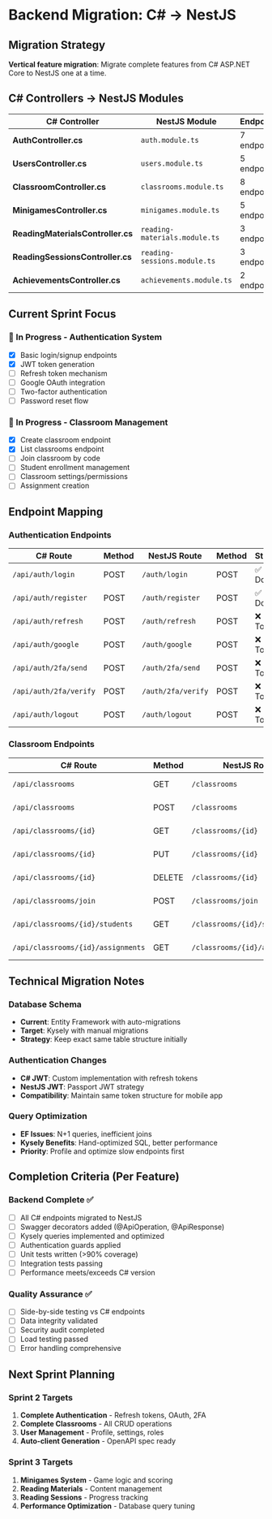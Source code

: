 # Backend Migration: C# → NestJS

## Migration Strategy

**Vertical feature migration**: Migrate complete features from C# ASP.NET Core to NestJS one at a time.

## C# Controllers → NestJS Modules

| C# Controller | NestJS Module | Endpoints | Status | Priority |
|---------------|---------------|-----------|--------|----------|
| **AuthController.cs** | `auth.module.ts` | 7 endpoints | 🔄 In Progress | High |
| **UsersController.cs** | `users.module.ts` | 5 endpoints | ❌ Not started | High |
| **ClassroomController.cs** | `classrooms.module.ts` | 8 endpoints | 🔄 In Progress | High |
| **MinigamesController.cs** | `minigames.module.ts` | 5 endpoints | 🔄 In Progress | Medium |
| **ReadingMaterialsController.cs** | `reading-materials.module.ts` | 3 endpoints | ❌ Not started | Medium |
| **ReadingSessionsController.cs** | `reading-sessions.module.ts` | 3 endpoints | ❌ Not started | Medium |
| **AchievementsController.cs** | `achievements.module.ts` | 2 endpoints | ❌ Not started | Low |

## Current Sprint Focus

### 🔄 In Progress - Authentication System
- [x] Basic login/signup endpoints
- [x] JWT token generation
- [ ] Refresh token mechanism
- [ ] Google OAuth integration
- [ ] Two-factor authentication
- [ ] Password reset flow

### 🔄 In Progress - Classroom Management  
- [x] Create classroom endpoint
- [x] List classrooms endpoint
- [ ] Join classroom by code
- [ ] Student enrollment management
- [ ] Classroom settings/permissions
- [ ] Assignment creation

## Endpoint Mapping

### Authentication Endpoints
| C# Route | Method | NestJS Route | Method | Status | Notes |
|----------|--------|--------------|---------|---------|-------|
| `/api/auth/login` | POST | `/auth/login` | POST | ✅ Done | Basic JWT auth |
| `/api/auth/register` | POST | `/auth/register` | POST | ✅ Done | User registration |
| `/api/auth/refresh` | POST | `/auth/refresh` | POST | ❌ Todo | Refresh tokens |
| `/api/auth/google` | POST | `/auth/google` | POST | ❌ Todo | OAuth integration |
| `/api/auth/2fa/send` | POST | `/auth/2fa/send` | POST | ❌ Todo | SMS/email 2FA |
| `/api/auth/2fa/verify` | POST | `/auth/2fa/verify` | POST | ❌ Todo | 2FA verification |
| `/api/auth/logout` | POST | `/auth/logout` | POST | ❌ Todo | Token invalidation |

### Classroom Endpoints
| C# Route | Method | NestJS Route | Method | Status | Notes |
|----------|--------|--------------|---------|---------|-------|
| `/api/classrooms` | GET | `/classrooms` | GET | ✅ Done | List user classrooms |
| `/api/classrooms` | POST | `/classrooms` | POST | ✅ Done | Create classroom |
| `/api/classrooms/{id}` | GET | `/classrooms/{id}` | GET | 🔄 WIP | Classroom details |
| `/api/classrooms/{id}` | PUT | `/classrooms/{id}` | PUT | ❌ Todo | Update classroom |
| `/api/classrooms/{id}` | DELETE | `/classrooms/{id}` | DELETE | ❌ Todo | Delete classroom |
| `/api/classrooms/join` | POST | `/classrooms/join` | POST | ❌ Todo | Join by code |
| `/api/classrooms/{id}/students` | GET | `/classrooms/{id}/students` | GET | ❌ Todo | List students |
| `/api/classrooms/{id}/assignments` | GET | `/classrooms/{id}/assignments` | GET | ❌ Todo | Assignments |

## Technical Migration Notes

### Database Schema
- **Current**: Entity Framework with auto-migrations
- **Target**: Kysely with manual migrations
- **Strategy**: Keep exact same table structure initially

### Authentication Changes
- **C# JWT**: Custom implementation with refresh tokens
- **NestJS JWT**: Passport JWT strategy
- **Compatibility**: Maintain same token structure for mobile app

### Query Optimization
- **EF Issues**: N+1 queries, inefficient joins
- **Kysely Benefits**: Hand-optimized SQL, better performance
- **Priority**: Profile and optimize slow endpoints first

## Completion Criteria (Per Feature)

### Backend Complete ✅
- [ ] All C# endpoints migrated to NestJS
- [ ] Swagger decorators added (@ApiOperation, @ApiResponse)
- [ ] Kysely queries implemented and optimized
- [ ] Authentication guards applied
- [ ] Unit tests written (>90% coverage)
- [ ] Integration tests passing
- [ ] Performance meets/exceeds C# version

### Quality Assurance ✅
- [ ] Side-by-side testing vs C# endpoints
- [ ] Data integrity validated
- [ ] Security audit completed
- [ ] Load testing passed
- [ ] Error handling comprehensive

## Next Sprint Planning

### Sprint 2 Targets
1. **Complete Authentication** - Refresh tokens, OAuth, 2FA
2. **Complete Classrooms** - All CRUD operations
3. **User Management** - Profile, settings, roles
4. **Auto-client Generation** - OpenAPI spec ready

### Sprint 3 Targets  
1. **Minigames System** - Game logic and scoring
2. **Reading Materials** - Content management
3. **Reading Sessions** - Progress tracking
4. **Performance Optimization** - Database query tuning